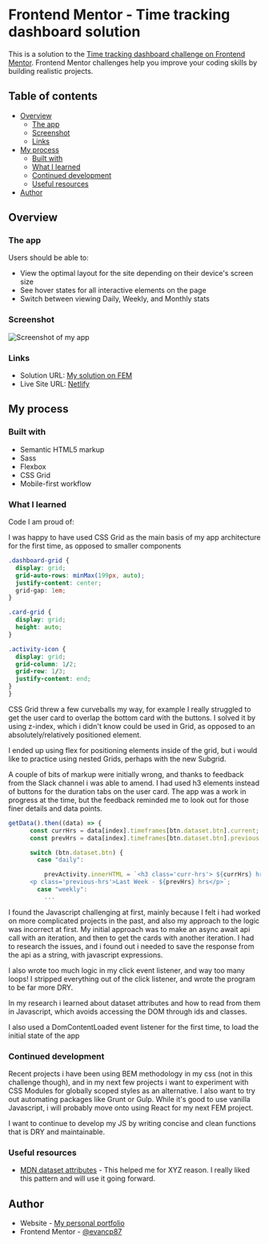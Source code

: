 # Frontend Mentor - Time tracking dashboard solution

This is a solution to the [Time tracking dashboard challenge on Frontend Mentor](https://www.frontendmentor.io/challenges/time-tracking-dashboard-UIQ7167Jw). Frontend Mentor challenges help you improve your coding skills by building realistic projects.

## Table of contents

- [Overview](#overview)
  - [The app](#the-challenge)
  - [Screenshot](#screenshot)
  - [Links](#links)
- [My process](#my-process)
  - [Built with](#built-with)
  - [What I learned](#what-i-learned)
  - [Continued development](#continued-development)
  - [Useful resources](#useful-resources)
- [Author](#author)

## Overview

### The app

Users should be able to:

- View the optimal layout for the site depending on their device's screen size
- See hover states for all interactive elements on the page
- Switch between viewing Daily, Weekly, and Monthly stats

### Screenshot

![Screenshot of my app](./screenshot.jpg)

### Links

- Solution URL: [My solution on FEM ](https://www.frontendmentor.io/solutions/time-tracking-dashboard-built-with-sass-js-css-grid-uumy6wVeMs)
- Live Site URL: [Netlify](https://fem-time-tracking-dash.netlify.app/)

## My process

### Built with

- Semantic HTML5 markup
- Sass
- Flexbox
- CSS Grid
- Mobile-first workflow

### What I learned

Code I am proud of:

I was happy to have used CSS Grid as the main basis of my app architecture for the first time, as opposed to smaller components

```css
.dashboard-grid {
  display: grid;
  grid-auto-rows: minMax(199px, auto);
  justify-content: center;
  grid-gap: 1em;
}

.card-grid {
  display: grid;
  height: auto;
}

.activity-icon {
  display: grid;
  grid-column: 1/2;
  grid-row: 1/3;
  justify-content: end;
}
}
```

CSS Grid threw a few curveballs my way, for example I really struggled to get the user card to overlap the bottom card with the buttons. I solved it by using z-index, which i didn't know could be used in Grid, as opposed to an absolutely/relatively positioned element.

I ended up using flex for positioning elements inside of the grid, but i would like to practice using nested Grids, perhaps with the new Subgrid.

A couple of bits of markup were initially wrong, and thanks to feedback from the Slack channel i was able to amend. I had used h3 elements instead of buttons for the duration tabs on the user card. The app was a work in progress at the time, but the feedback reminded me to look out for those finer details and data points.

```js
getData().then((data) => {
      const currHrs = data[index].timeframes[btn.dataset.btn].current;
      const prevHrs = data[index].timeframes[btn.dataset.btn].previous;

      switch (btn.dataset.btn) {
        case "daily":

          prevActivity.innerHTML = `<h3 class='curr-hrs'> ${currHrs} hrs</h3>
      <p class='previous-hrs'>Last Week - ${prevHrs} hrs</p>`;
        case "weekly":
          ...
```

I found the Javascript challenging at first, mainly because I felt i had worked on more complicated projects in the past, and also my approach to the logic was incorrect at first. My initial approach was to make an async await api call with an iteration, and then to get the cards with another iteration. I had to research the issues, and i found out i needed to save the response from the api as a string, with javascript expressions.

I also wrote too much logic in my click event listener, and way too many loops! I stripped everything out of the click listener, and wrote the program to be far more DRY.

In my research i learned about dataset attributes and how to read from them in Javascript, which avoids accessing the DOM through ids and classes.

I also used a DomContentLoaded event listener for the first time, to load the initial state of the app

### Continued development

Recent projects i have been using BEM methodology in my css (not in this challenge though), and in my next few projects i want to experiment with CSS Modules for globally scoped styles as an alternative. I also want to try out automating packages like Grunt or Gulp. While it's good to use vanilla Javascript, i will probably move onto using React for my next FEM project.

I want to continue to develop my JS by writing concise and clean functions that is DRY and maintainable.

### Useful resources

- [MDN dataset attributes](https://developer.mozilla.org/en-US/docs/Learn/HTML/Howto/Use_data_attributes) - This helped me for XYZ reason. I really liked this pattern and will use it going forward.

## Author

- Website - [My personal portfolio](https://www.evanparker.co.uk)
- Frontend Mentor - [@evancp87](https://www.frontendmentor.io/profile/evancp87)
